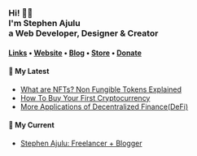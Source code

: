   <!-- Hi there! Feel free to make this your own but don't use my data. Attributions are welcomed --> 
<h3>Hi! 👋🤓<br>I'm Stephen Ajulu<br>a Web Developer, Designer & Creator</h3>

<h4> <a href="https://stephenajulu.com/links">Links</a> • <a href="https://stephenajulu.com">Website</a> • <a href="https://stephenajulu.com/blog">Blog</a> • <a href="https://stephenajulu.com/store">Store</a> • <a href="https://www.paypal.com/donate/?hosted_button_id=SLNMRAJ59LRC8">Donate</a></h4>

<h4>📕 My Latest</h4>

<!-- BLOG-POST-LIST:START -->
- [What are NFTs? Non Fungible Tokens Explained](https://stephenajulu.com/blog/what-are-nfts-non-fungible-tokens-explained/)
- [How To Buy Your First Cryptocurrency](https://stephenajulu.com/blog/how-to-buy-your-first-cryptocurrency/)
- [More Applications of Decentralized Finance&lpar;DeFi&rpar;](https://stephenajulu.com/blog/more-applications-of-decentralized-finance-defi/)
<!-- BLOG-POST-LIST:END -->

<h4>💼 My Current</h4>

- [Stephen Ajulu: Freelancer + Blogger](https://stephenajulu.com)
